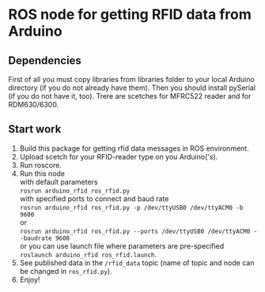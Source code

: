 # ROS node for getting RFID data from Arduino
## Dependencies
First of all you must copy libraries from libraries folder to your local Arduino directory (if you do not already have them). Then you should install pySerial  (if you do not have it, too).
Trere are scetches for MFRC522 reader and for RDM630/6300.

## Start work
1. Build this package for getting rfid data messages in ROS environment.
2. Upload scetch for your RFID-reader type on you Arduino('s).
3. Run roscore.
4. Run this node  
with default parameters  
`rosrun arduino_rfid ros_rfid.py`  
with specified ports to connect and baud rate  
`rosrun arduino_rfid ros_rfid.py -p /dev/ttyUSB0 /dev/ttyACM0 -b 9600`  
or  
`rosrun arduino_rfid ros_rfid.py --ports /dev/ttyUSB0 /dev/ttyACM0 --baudrate 9600`  
or you can use launch file where parameters are pre-specified  
`roslaunch arduino_rfid ros_rfid.launch`.
5. See published data in the `/rfid_data` topic (name of topic and node can be changed in `ros_rfid.py`).
6. Enjoy!